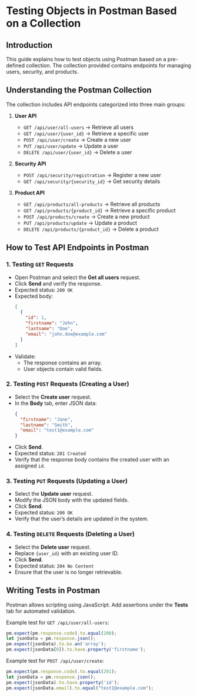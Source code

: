 # Testing Objects in Postman Based on a Collection

## Introduction
This guide explains how to test objects using Postman based on a pre-defined collection. The collection provided contains endpoints for managing users, security, and products.

## Understanding the Postman Collection
The collection includes API endpoints categorized into three main groups:

1. **User API**
   - `GET /api/user/all-users` → Retrieve all users
   - `GET /api/user/{user_id}` → Retrieve a specific user
   - `POST /api/user/create` → Create a new user
   - `PUT /api/user/update` → Update a user
   - `DELETE /api/user/{user_id}` → Delete a user

2. **Security API**
   - `POST /api/security/registration` → Register a new user
   - `GET /api/security/{security_id}` → Get security details

3. **Product API**
   - `GET /api/products/all-products` → Retrieve all products
   - `GET /api/products/{product_id}` → Retrieve a specific product
   - `POST /api/products/create` → Create a new product
   - `PUT /api/products/update` → Update a product
   - `DELETE /api/products/{product_id}` → Delete a product

## How to Test API Endpoints in Postman

### 1. Testing `GET` Requests
- Open Postman and select the **Get all users** request.
- Click **Send** and verify the response.
- Expected status: `200 OK`
- Expected body:
  ```json
  [
    {
      "id": 1,
      "firstname": "John",
      "lastname": "Doe",
      "email": "john.doe@example.com"
    }
  ]
  ```
- Validate:
   - The response contains an array.
   - User objects contain valid fields.

### 2. Testing `POST` Requests (Creating a User)
- Select the **Create user** request.
- In the **Body** tab, enter JSON data:
  ```json
  {
    "firstname": "Jane",
    "lastname": "Smith",
    "email": "test1@example.com"
  }
  ```
- Click **Send**.
- Expected status: `201 Created`
- Verify that the response body contains the created user with an assigned `id`.

### 3. Testing `PUT` Requests (Updating a User)
- Select the **Update user** request.
- Modify the JSON body with the updated fields.
- Click **Send**.
- Expected status: `200 OK`
- Verify that the user’s details are updated in the system.

### 4. Testing `DELETE` Requests (Deleting a User)
- Select the **Delete user** request.
- Replace `{user_id}` with an existing user ID.
- Click **Send**.
- Expected status: `204 No Content`
- Ensure that the user is no longer retrievable.

## Writing Tests in Postman
Postman allows scripting using JavaScript. Add assertions under the **Tests** tab for automated validation.

Example test for `GET /api/user/all-users`:
```javascript
pm.expect(pm.response.code).to.equal(200);
let jsonData = pm.response.json();
pm.expect(jsonData).to.be.an('array');
pm.expect(jsonData[0]).to.have.property('firstname');
```

Example test for `POST /api/user/create`:
```javascript
pm.expect(pm.response.code).to.equal(201);
let jsonData = pm.response.json();
pm.expect(jsonData).to.have.property('id');
pm.expect(jsonData.email).to.equal("test1@example.com");
```

